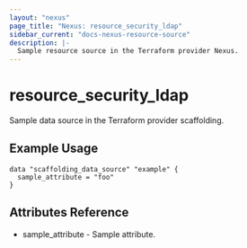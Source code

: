 ```yaml
---
layout: "nexus"
page_title: "Nexus: resource_security_ldap"
sidebar_current: "docs-nexus-resource-source"
description: |-
  Sample resource source in the Terraform provider Nexus.
---
```


# resource_security_ldap

Sample data source in the Terraform provider scaffolding.

## Example Usage

```hcl
data "scaffolding_data_source" "example" {
  sample_attribute = "foo"
}
```

## Attributes Reference

* sample_attribute - Sample attribute.

